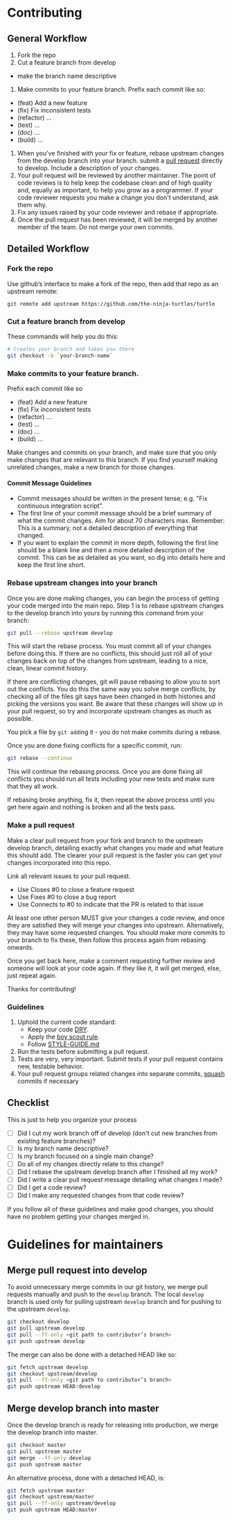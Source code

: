 # Contributing

## General Workflow

1. Fork the repo
1. Cut a feature branch from develop
  - make the branch name descriptive
1. Make commits to your feature branch. Prefix each commit like so:
  - (feat) Add a new feature
  - (fix) Fix inconsistent tests
  - (refactor) ...
  - (test) ...
  - (doc) ...
  - (build) ...
1. When you've finished with your fix or feature, rebase upstream changes from
   the develop branch into your branch. submit a [pull request][] directly to
   develop. Include a description of your changes.
1. Your pull request will be reviewed by another maintainer. The point of code
   reviews is to help keep the codebase clean and of high quality and, equally
   as important, to help you grow as a programmer. If your code reviewer
   requests you make a change you don't understand, ask them why.
1. Fix any issues raised by your code reviewer and rebase if appropriate.
1. Once the pull request has been reviewed, it will be merged by another member
   of the team. Do not merge your own commits.

## Detailed Workflow

### Fork the repo

Use github’s interface to make a fork of the repo, then add that repo as an upstream remote:

```
git remote add upstream https://github.com/the-ninja-turtles/turtle
```

### Cut a feature branch from develop

These commands will help you do this:

``` bash
# Creates your branch and takes you there
git checkout -b `your-branch-name`
```

### Make commits to your feature branch.

Prefix each commit like so
  - (feat) Add a new feature
  - (fix) Fix inconsistent tests
  - (refactor) ...
  - (test) ...
  - (doc) ...
  - (build) ...

Make changes and commits on your branch, and make sure that you
only make changes that are relevant to this branch. If you find
yourself making unrelated changes, make a new branch for those
changes.

#### Commit Message Guidelines

- Commit messages should be written in the present tense; e.g. "Fix continuous
  integration script".
- The first line of your commit message should be a brief summary of what the
  commit changes. Aim for about 70 characters max. Remember: This is a summary,
  not a detailed description of everything that changed.
- If you want to explain the commit in more depth, following the first line should
  be a blank line and then a more detailed description of the commit. This can be
  as detailed as you want, so dig into details here and keep the first line short.

### Rebase upstream changes into your branch

Once you are done making changes, you can begin the process of getting
your code merged into the main repo. Step 1 is to rebase upstream
changes to the develop branch into yours by running this command
from your branch:

```bash
git pull --rebase upstream develop
```

This will start the rebase process. You must commit all of your changes
before doing this. If there are no conflicts, this should just roll all
of your changes back on top of the changes from upstream, leading to a
nice, clean, linear commit history.

If there are conflicting changes, git will pause rebasing to allow you to sort
out the conflicts. You do this the same way you solve merge conflicts,
by checking all of the files git says have been changed in both histories
and picking the versions you want. Be aware that these changes will show
up in your pull request, so try and incorporate upstream changes as much
as possible.

You pick a file by `git add`ing it - you do not make commits during a
rebase.

Once you are done fixing conflicts for a specific commit, run:

```bash
git rebase --continue
```

This will continue the rebasing process. Once you are done fixing all
conflicts you should run all tests including your new tests and make sure
that they all work.

If rebasing broke anything, fix it, then repeat the above process until
you get here again and nothing is broken and all the tests pass.

### Make a pull request

Make a clear pull request from your fork and branch to the upstream develop
branch, detailing exactly what changes you made and what feature this
should add. The clearer your pull request is the faster you can get
your changes incorporated into this repo.

Link all relevant issues to your pull request.
 - Use Closes #0 to close a feature request
 - Use Fixes #0 to close a bug report
 - Use Connects to #0 to indicate that the PR is related to that issue

At least one other person MUST give your changes a code review, and once
they are satisfied they will merge your changes into upstream. Alternatively,
they may have some requested changes. You should make more commits to your
branch to fix these, then follow this process again from rebasing onwards.

Once you get back here, make a comment requesting further review and
someone will look at your code again. If they like it, it will get merged,
else, just repeat again.

Thanks for contributing!

### Guidelines

1. Uphold the current code standard:
    - Keep your code [DRY][].
    - Apply the [boy scout rule][].
    - Follow [STYLE-GUIDE.md](STYLE-GUIDE.md)
1. Run the tests before submitting a pull request.
1. Tests are very, very important. Submit tests if your pull request contains
   new, testable behavior.
1. Your pull request groups related changes into separate commits, [squash][] commits if necessary

## Checklist

This is just to help you organize your process

- [ ] Did I cut my work branch off of develop (don't cut new branches from existing feature branches)?
- [ ] Is my branch name descriptive?
- [ ] Is my branch focused on a single main change?
 - [ ] Do all of my changes directly relate to this change?
- [ ] Did I rebase the upstream develop branch after I finished all my
  work?
- [ ] Did I write a clear pull request message detailing what changes I made?
- [ ] Did I get a code review?
 - [ ] Did I make any requested changes from that code review?

If you follow all of these guidelines and make good changes, you should have
no problem getting your changes merged in.

# Guidelines for maintainers

## Merge pull request into develop

To avoid unnecessary merge commits in our git history, we merge pull requests
manually and push to the `develop` branch. The local `develop` branch is used only
for pulling upstream `develop` branch and for pushing to the upstream `develop`.

``` bash
git checkout develop
git pull upstream develop
git pull --ff-only <git path to contributor’s branch>
git push upstream develop
```

The merge can also be done with a detached HEAD like so:

```bash
git fetch upstream develop
git checkout upstream/develop
git pull --ff-only <git path to contributor’s branch>
git push upstream HEAD:develop
```

## Merge develop branch into master

Once the develop branch is ready for releasing into production, we merge the
develop branch into master.

``` bash
git checkout master
git pull upstream master
git merge --ff-only develop
git push upstream master
```

An alternative process, done with a detached HEAD, is:

```bash
git fetch upstream master
git checkout upstream/master
git pull --ff-only upstream/develop
git push upstream HEAD:master
```


<!-- Links -->
[DRY]: https://en.wikipedia.org/wiki/Don%27t_repeat_yourself
[boy scout rule]: http://c2.com/cgi/wiki?BoyScoutRule
[pull request]: https://help.github.com/articles/using-pull-requests/
[squash]: http://gitready.com/advanced/2009/02/10/squashing-commits-with-rebase.html
